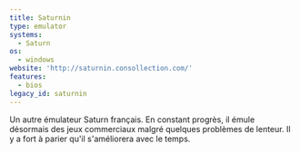```yaml
---
title: Saturnin
type: emulator
systems:
  - Saturn
os:
  - windows
website: 'http://saturnin.consollection.com/'
features:
  - bios
legacy_id: saturnin
---
```

Un autre émulateur Saturn français. En constant progrès, il émule désormais des jeux commerciaux malgré quelques problèmes de lenteur. Il y a fort à parier qu'il s'améliorera avec le temps.
